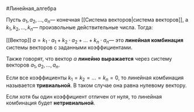 
#Линейная_алгебра 

Пусть $a_1​​, a_2​​, ..., a_n$​​ — конечная [[Система векторов|система векторов]], а $k_1​, k_2​, ..., k_n$​ — произвольные действительные числа. Тогда:

[[Вектор]] $a=k_1​⋅a_1​​+k_2​⋅a_2​​+...+k_n​⋅a_n$​​ — это **линейная комбинация** системы векторов с заданными коэффициентами.

Также говорят, что вектор $a$ **линейно выражается** через систему векторов $a_1​​, a_2​​, ..., a_n​​$.

Если все коэффициенты $k_1​=k_2​=...=k_n​=0$, то линейная комбинация называется **тривиальной**. В таком случае она равна нулевому вектору.

Если хотя бы один коэффициент отличен от нуля, то линейная комбинация будет **нетривиальной**.